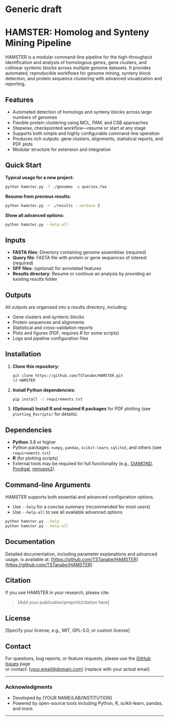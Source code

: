 # Generic draft
# HAMSTER: Homolog and Synteny Mining Pipeline

HAMSTER is a modular command-line pipeline for the high-throughput identification and analysis of homologous genes, gene clusters, and collinear syntenic blocks across multiple genome datasets. It provides automated, reproducible workflows for genome mining, synteny block detection, and protein sequence clustering with advanced visualization and reporting.

## Features

- Automated detection of homologs and synteny blocks across large numbers of genomes
- Flexible protein clustering using MCL, PAM, and CSB approaches
- Stepwise, checkpointed workflow—resume or start at any stage
- Supports both simple and highly configurable command-line operation
- Produces rich outputs: gene clusters, alignments, statistical reports, and PDF plots
- Modular structure for extension and integration

## Quick Start

**Typical usage for a new project:**
```bash
python hamster.py -f ./genomes -q queries.faa
```

**Resume from previous results:**
```bash
python hamster.py -r ./results --verbose 2
```

**Show all advanced options:**
```bash
python hamster.py --help-all
```

## Inputs

- **FASTA files**: Directory containing genome assemblies (required)
- **Query file**: FASTA file with protein or gene sequences of interest (required)
- **GFF files**: (optional) for annotated features
- **Results directory**: Resume or continue an analysis by providing an existing results folder

## Outputs

All outputs are organized into a results directory, including:
- Gene clusters and syntenic blocks
- Protein sequences and alignments
- Statistical and cross-validation reports
- Plots and figures (PDF, requires R for some scripts)
- Logs and pipeline configuration files

## Installation

1. **Clone this repository:**
    ```bash
    git clone https://github.com/TSTanabe/HAMSTER.git
    cd HAMSTER
    ```

2. **Install Python dependencies:**
    ```bash
    pip install -r requirements.txt
    ```

3. **(Optional) Install R and required R packages** for PDF plotting (see `plotting_Rscripts/` for details).

## Dependencies

- **Python** 3.8 or higher
- Python packages: `numpy`, `pandas`, `scikit-learn`, `sqlite3`, and others (see `requirements.txt`)
- **R** (for plotting scripts)
- External tools may be required for full functionality (e.g., [DIAMOND](https://github.com/bbuchfink/diamond), [Prodigal](https://github.com/hyattpd/Prodigal), [mmseqs2](https://github.com/soedinglab/MMseqs2)).

## Command-line Arguments

HAMSTER supports both essential and advanced configuration options.
- Use `--help` for a concise summary (recommended for most users)
- Use `--help-all` to see all available advanced options

```bash
python hamster.py --help
python hamster.py --help-all
```

## Documentation

Detailed documentation, including parameter explanations and advanced usage, is available at:
[https://github.com/TSTanabe/HAMSTER](https://github.com/TSTanabe/HAMSTER)

## Citation

If you use HAMSTER in your research, please cite:

> [Add your publication/preprint/citation here]

## License

[Specify your license, e.g., MIT, GPL-3.0, or custom license]

## Contact

For questions, bug reports, or feature requests, please use the [GitHub Issues](https://github.com/TSTanabe/HAMSTER/issues) page  
or contact: [your.email@domain.com] (replace with your actual email)

---

### Acknowledgments

- Developed by [YOUR NAME/LAB/INSTITUTION]
- Powered by open-source tools including Python, R, scikit-learn, pandas, and more.

---
